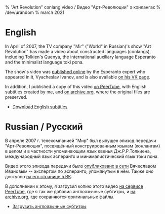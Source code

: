 % "Art Revolution" conlang video / Видео "Арт-Революции" о конлангах
% /dev/urandom
% march 2021

# English

In April of 2007, the TV company "Mir" ("World" in Russian)'s show "Art
Revolution" has made a video about constructed languages (conlangs), including
Tolkien's Quenya, the international auxiliary language Esperanto and the
minimalist language toki pona.

[amikeco]:http://amikeco.ru/2008/01/art-revolyuciya-v-formate-avi.html
[vkvideo]:https://vk.com/video72595_176673
[peertube]:https://peertube.su/videos/watch/6c900db9-7692-494d-9c65-5866d4cb2e36
[archive]:https://archive.org/details/art-revolution-konlangi
[engsubs]:/tokipona/art_revolution_subs.zip

The show's video was [published online][amikeco] by the Esperanto expert who
appeared in it, Vyacheslav Ivanov, and is also available [on his VK
page][vkvideo].

In addition, I published a copy of this video [on PeerTube][peertube], with
English subtitles created by me, and [on archive.org][archive], where the
original files are preserved.

* [Download English subtitles][engsubs]

# Russian / Русский

В апреле 2007 г. телекомпанией "Мир" был выпущен эпизод передачи
"Арт-Революция", посвящённый конструированным языкам (конлангам) в целом и в
частности упоминающим язык квенья Дж.Р.Р.Толкиена, международный язык эсперанто
и минималистический язык токи пона.

Видео этого эпизода передачи было [опубликовано в сети][amikeco] Вячеславом
Ивановым -- экспертом по эсперанто, упомянутым в нём. Также оно доступно [на его
странице в ВК][vkvideo].

В дополнении к этому, я загрузил копию этого видео [на сервисе
PeerTube][peertube], где я так же добавил англоязычные субтитры, и [на
archive.org][archive], где сохраняются оригинальные файлы. 

* [Загрузить англоязычные субтитры][engsubs]

